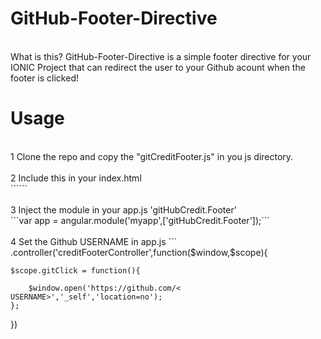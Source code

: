# GitHub-Footer-Directive
</br>
What is this?
GitHub-Footer-Directive is a simple footer directive for your IONIC Project that can redirect the user to your Github acount when the footer is clicked!

<br>

# Usage
</br>
1 Clone the repo and copy the "gitCreditFooter.js" in you js directory. </br></br>
2 Include this in your index.html </br>
```<script src="js/gitCreditFooter.js"></script>```</br></br>
3 Inject the module in your app.js 'gitHubCredit.Footer'</br>
```var app = angular.module('myapp',['gitHubCredit.Footer']);```</br></br>
4 Set the Github USERNAME in app.js
```
.controller('creditFooterController',function($window,$scope){
    
    $scope.gitClick = function(){   
         
        $window.open('https://github.com/< USERNAME>','_self','location=no');
    };
})

```

